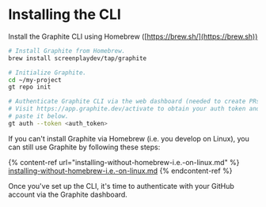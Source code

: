 # Installing the CLI

Install the Graphite CLI using Homebrew ([https://brew.sh/](https://brew.sh))

```bash
# Install Graphite from Homebrew.
brew install screenplaydev/tap/graphite

# Initialize Graphite.
cd ~/my-project
gt repo init

# Authenticate Graphite CLI via the web dashboard (needed to create PRs).
# Visit https://app.graphite.dev/activate to obtain your auth token and then
# paste it below.
gt auth --token <auth_token>
```

If you can't install Graphite via Homebrew (i.e. you develop on Linux), you can still use Graphite by following these steps:

{% content-ref url="installing-without-homebrew-i.e.-on-linux.md" %}
[installing-without-homebrew-i.e.-on-linux.md](installing-without-homebrew-i.e.-on-linux.md)
{% endcontent-ref %}



Once you've set up the CLI, it's time to authenticate with your GitHub account via the Graphite dashboard.
